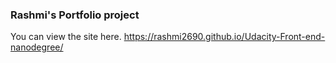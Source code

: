 ### Rashmi's Portfolio project

You can view the site here. https://rashmi2690.github.io/Udacity-Front-end-nanodegree/
